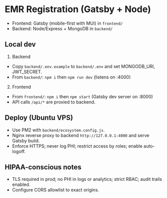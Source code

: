 # EMR Registration (Gatsby + Node)

- Frontend: Gatsby (mobile-first with MUI) in `frontend/`
- Backend: Node/Express + MongoDB in `backend/`

## Local dev

1) Backend
- Copy `backend/.env.example` to `backend/.env` and set MONGODB_URI, JWT_SECRET.
- From `backend/`: `npm i` then `npm run dev` (listens on :4000)

2) Frontend
- From `frontend/`: `npm i` then `npm start` (Gatsby dev server on :8000)
- API calls `/api/*` are proxied to backend.

## Deploy (Ubuntu VPS)
- Use PM2 with `backend/ecosystem.config.js`.
- Nginx reverse proxy to backend `http://127.0.0.1:4000` and serve Gatsby build.
- Enforce HTTPS; never log PHI; restrict access by roles; enable auto-logoff.

## HIPAA-conscious notes
- TLS required in prod; no PHI in logs or analytics; strict RBAC; audit trails enabled.
- Configure CORS allowlist to exact origins.